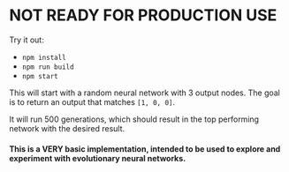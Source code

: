 # NOT READY FOR PRODUCTION USE

Try it out:
 - `npm install`
 - `npm run build`
 - `npm start`

This will start with a random neural network with 3 output nodes. The goal is to return an output that matches `[1, 0, 0]`.

It will run 500 generations, which should result in the top performing network with the desired result.

#### This is a VERY basic implementation, intended to be used to explore and experiment with evolutionary neural networks.